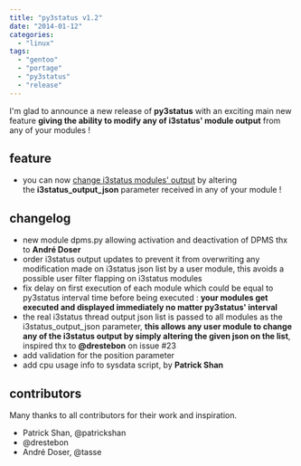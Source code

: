 ```yaml
---
title: "py3status v1.2"
date: "2014-01-12"
categories: 
  - "linux"
tags: 
  - "gentoo"
  - "portage"
  - "py3status"
  - "release"
---
```


I'm glad to announce a new release of **py3status** with an exciting main new feature **giving the ability to modify any of i3status' module output** from any of your modules !

## feature

- you can now [change i3status modules' output](https://github.com/ultrabug/py3status/wiki/Write-your-own-modules) by altering the **i3status_output_json** parameter received in any of your module !

## changelog

- new module dpms.py allowing activation and deactivation of DPMS thx to **André Doser**
- order i3status output updates to prevent it from overwriting any modification made on i3status json list by a user module, this avoids a possible user filter flapping on i3status modules
- fix delay on first execution of each module which could be equal to py3status interval time before being executed : **your modules get executed and displayed immediately no matter py3status' interval**
- the real i3status thread output json list is passed to all modules as the i3status_output_json parameter, **this allows any user module to change any of the i3status output by simply altering the given json on the list**, inspired thx to **@drestebon** on issue #23
- add validation for the position parameter
- add cpu usage info to sysdata script, by **Patrick Shan**

## contributors

Many thanks to all contributors for their work and inspiration.

- Patrick Shan, @patrickshan
- @drestebon
- André Doser, @tasse

